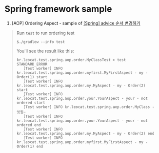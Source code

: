 # Spring framework sample

1. [AOP] Ordering Aspect - sample of [[Spring] advice 순서 변경하기](http://blog.leocat.kr/post/142117390222)

> Run `test` to run ordering test
> ```shell
> $./gradlew --info test
> ```
> You'll see the result like this:
> ```shell
> kr.leocat.test.spring.aop.order.MyClassTest > test STANDARD_ERROR
>    [Test worker] INFO kr.leocat.test.spring.aop.order.myfirst.MyFirstAspect - my - Order(1) start
>    [Test worker] INFO kr.leocat.test.spring.aop.order.my.MyAspect - my - Order(2) start
>    [Test worker] INFO kr.leocat.test.spring.aop.order.your.YourAspect - your - not ordered start
>    [Test worker] INFO kr.leocat.test.spring.aop.order.MyClass - 잇힝~
>    [Test worker] INFO kr.leocat.test.spring.aop.order.your.YourAspect - your - not ordered end
>    [Test worker] INFO kr.leocat.test.spring.aop.order.my.MyAspect - my - Order(2) end
>    [Test worker] INFO kr.leocat.test.spring.aop.order.myfirst.MyFirstAspect - my - Order(1) end
> ```
